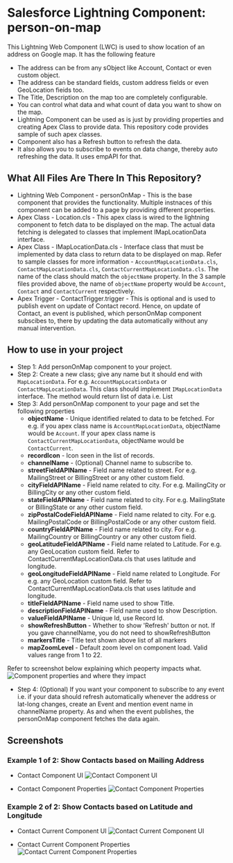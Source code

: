 # Salesforce Lightning Component: person-on-map 

This Lightning Web Component (LWC) is used to show location of an address on Google map. It has the following feature
- The address can be from any sObject like Account, Contact or even custom object. 
- The address can be standard fields, custom address fields or even GeoLocation fieids too.
- The Title, Description on the map too are completely configurable.
- You can control what data and what count of data you want to show on the map.
- Lightning Component can be used as is just by providing properties and creating Apex Class to provide data. This repository code provides sample of such apex classes.
- Component also has a Refresh button to refresh the data.
- It also allows you to subscribe to events on data change, thereby auto refreshing the data. It uses empAPI for that.

## What All Files Are There In This Repository?

- Lightning Web Component - personOnMap - This is the base component that provides the functionality. Multiple instnaces of this component can be added to a page by providing different properties.
- Apex Class - Location.cls - This apex class is wired to the lightning component to fetch data to be displayed on the map. The actual data fetching is delegated to classes that implement IMapLocationData interface.
- Apex Class - IMapLocationData.cls - Interface class that must be implemented by data class to return data to be displayed on map. Refer to sample classes for more information -  `AccountMapLocationData.cls`, `ContactMapLocationData.cls`, `ContactCurrentMapLocationData.cls`. The name of the class should match the `objectName` property. In the 3 sample files provided above, the name of `objectName` property would be `Account`, `Contact` and `ContactCurrent` respectively.
- Apex Trigger -  ContactTrigger.trigger - This is optional and is used to publish event on update of Contact record. Hence, on update of Contact, an event is published, which personOnMap component subscibes to, there by updating the data automatically without any manual intervention.

## How to use in your project

* Step 1: Add personOnMap component to your project.
* Step 2: Create a new class; give any name but it should end with `MapLocationData`. For e.g. `AccountMapLocationData` or `ContactMapLocationData`. This class should implement `IMapLocationData` interface. The method would return list of data i.e. List<SObject>
* Step 3: Add personOnMap component to your page and set the following properties
    * **objectName** - Unique identified related to data to be fetched. For e.g. if you apex class name is `AccountMapLocationData`, objectName would be `Account`. If your apex class name is `ContactCurrentMapLocationData`, objectName would be `ContactCurrent`.
    * **recordIcon** - Icon seen in the list of records.
    * **channelName** - (Optional) Channel name to subscribe to.
    * **streetFieldAPIName** - Field name related to street. For e.g. MailingStreet or BillingStreet or any other custom field.
    * **cityFieldAPIName** - Field name related to city. For e.g. MailingCity or BillingCity or any other custom field.
    * **stateFieldAPIName** - Field name related to city. For e.g. MailingState or BillingState or any other custom field.
    * **zipPostalCodeFieldAPIName** - Field name related to city. For e.g. MailingPostalCode or BillingPostalCode or any other custom field.
    * **countryFieldAPIName** - Field name related to city. For e.g. MailingCountry or BillingCountry or any other custom field.
    * **geoLatitudeFieldAPIName** - Field name related to Latitude. For e.g. any GeoLocation custom field. Refer to ContactCurrentMapLocationData.cls that uses latitude and longitude.
    * **geoLongitudeFieldAPIName** - Field name related to Longitude. For e.g. any GeoLocation custom field. Refer to ContactCurrentMapLocationData.cls that uses latitude and longitude.
    * **titleFieldAPIName** - Field name used to show Title.
    * **descriptionFieldAPIName** - Field name used to show Description.
    * **valueFieldAPIName** - Unique Id, use Record Id.
    * **showRefreshButton** - Whether to show 'Refresh' button or not. If you gave channelName, you do not need to showRefreshButton
    * **markersTitle** - Title text shown above list of all markers
    * **mapZoomLevel** - Default zoom level on component load. Valid values range from 1 to 22.

Refer to screenshot below explaining which peoperty impacts what.
![Component properties and where they impact](https://raw.githubusercontent.com/hpreets/sfdc_lightning_map/master/screenshots/personOnMap__properties.png)


* Step 4: (Optional) If you want your component to subscribe to any event i.e. if your data should refresh automatically whenever the address or lat-long changes, create an Event and mention event name in channelName property. As and when the event publishes, the personOnMap component fetches the data again.

## Screenshots

### Example 1 of 2: Show Contacts based on Mailing Address

* Contact Component UI
![Contact Component UI](https://raw.githubusercontent.com/hpreets/sfdc_lightning_map/master/screenshots/personOnMap__Contact.png)

* Contact Component Properties
![Contact Component Properties](https://raw.githubusercontent.com/hpreets/sfdc_lightning_map/master/screenshots/personOnMap__ContactProperties.png)

### Example 2 of 2: Show Contacts based on Latitude and Longitude

* Contact Current Component UI
![Contact Current Component UI](https://raw.githubusercontent.com/hpreets/sfdc_lightning_map/master/screenshots/personOnMap__ContactCurrent.png)

* Contact Current Component Properties
![Contact Current Component Properties](https://raw.githubusercontent.com/hpreets/sfdc_lightning_map/master/screenshots/personOnMap__ContactCurrentProperties.png )